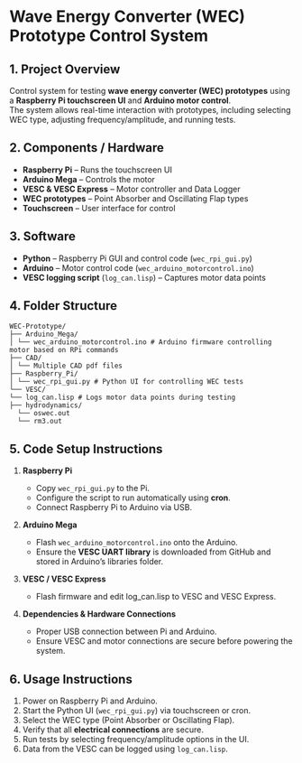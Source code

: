 # Wave Energy Converter (WEC) Prototype Control System

## 1. Project Overview
Control system for testing **wave energy converter (WEC) prototypes** using a **Raspberry Pi touchscreen UI** and **Arduino motor control**.  
The system allows real-time interaction with prototypes, including selecting WEC type, adjusting frequency/amplitude, and running tests.


## 2. Components / Hardware
- **Raspberry Pi** – Runs the touchscreen UI  
- **Arduino Mega** – Controls the motor  
- **VESC & VESC Express** – Motor controller and Data Logger  
- **WEC prototypes** – Point Absorber and Oscillating Flap types  
- **Touchscreen** – User interface for control  

## 3. Software
- **Python** – Raspberry Pi GUI and control code (`wec_rpi_gui.py`)  
- **Arduino** – Motor control code (`wec_arduino_motorcontrol.ino`)  
- **VESC logging script** (`log_can.lisp`) – Captures motor data points  

## 4. Folder Structure 
```
WEC-Prototype/
├── Arduino_Mega/
│ └── wec_arduino_motorcontrol.ino # Arduino firmware controlling motor based on RPi commands
├── CAD/
│ └── Multiple CAD pdf files
├── Raspberry_Pi/
│ └── wec_rpi_gui.py # Python UI for controlling WEC tests
└── VESC/
└── log_can.lisp # Logs motor data points during testing
├── hydrodynamics/
  └── oswec.out
  └── rm3.out
```
## 5. Code Setup Instructions

1. **Raspberry Pi**  
   - Copy `wec_rpi_gui.py` to the Pi.  
   - Configure the script to run automatically using **cron**.  
   - Connect Raspberry Pi to Arduino via USB.  

2. **Arduino Mega**  
   - Flash `wec_arduino_motorcontrol.ino` onto the Arduino.  
   - Ensure the **VESC UART library** is downloaded from GitHub and stored in Arduino’s libraries folder.  

3. **VESC / VESC Express**  
   - Flash firmware and edit log_can.lisp to VESC and VESC Express.  

4. **Dependencies & Hardware Connections**  
   - Proper USB connection between Pi and Arduino.  
   - Ensure VESC and motor connections are secure before powering the system.  

## 6. Usage Instructions

1. Power on Raspberry Pi and Arduino.  
2. Start the Python UI (`wec_rpi_gui.py`) via touchscreen or cron.  
3. Select the WEC type (Point Absorber or Oscillating Flap).  
4. Verify that all **electrical connections** are secure.  
5. Run tests by selecting frequency/amplitude options in the UI.  
6. Data from the VESC can be logged using `log_can.lisp`.
